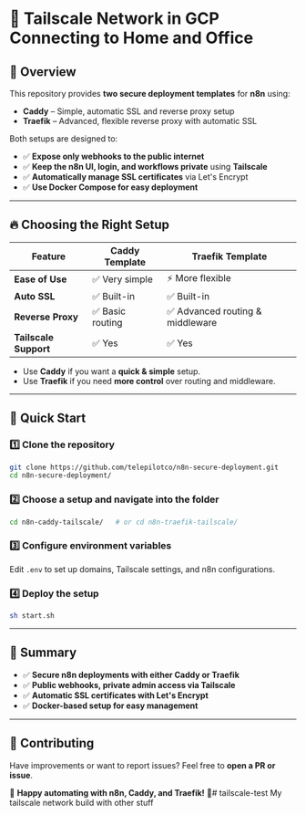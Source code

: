 # 🚀 Tailscale Network in GCP Connecting to Home and Office

## 🌟 Overview  

This repository provides **two secure deployment templates** for **n8n** using:  
- **Caddy** – Simple, automatic SSL and reverse proxy setup  
- **Traefik** – Advanced, flexible reverse proxy with automatic SSL  

Both setups are designed to:  
- ✅ **Expose only webhooks to the public internet**  
- ✅ **Keep the n8n UI, login, and workflows private** using **Tailscale**  
- ✅ **Automatically manage SSL certificates** via Let's Encrypt  
- ✅ **Use Docker Compose for easy deployment**  

---

## 🔥 Choosing the Right Setup  

| Feature           | Caddy Template  | Traefik Template  |
|------------------|----------------|------------------|
| **Ease of Use**  | ✅ Very simple | ⚡ More flexible |
| **Auto SSL**     | ✅ Built-in    | ✅ Built-in |
| **Reverse Proxy** | ✅ Basic routing | ✅ Advanced routing & middleware |
| **Tailscale Support** | ✅ Yes | ✅ Yes |

- Use **Caddy** if you want a **quick & simple** setup.  
- Use **Traefik** if you need **more control** over routing and middleware.  

---

## 🚀 Quick Start  

### 1️⃣ Clone the repository  
```sh
git clone https://github.com/telepilotco/n8n-secure-deployment.git
cd n8n-secure-deployment/
```

### 2️⃣ Choose a setup and navigate into the folder  
```sh
cd n8n-caddy-tailscale/   # or cd n8n-traefik-tailscale/
```

### 3️⃣ Configure environment variables  
Edit `.env` to set up domains, Tailscale settings, and n8n configurations.

### 4️⃣ Deploy the setup  
```sh
sh start.sh
```

---

## 📌 Summary  

- ✅ **Secure n8n deployments with either Caddy or Traefik**  
- ✅ **Public webhooks, private admin access via Tailscale**  
- ✅ **Automatic SSL certificates with Let's Encrypt**  
- ✅ **Docker-based setup for easy management**  

---

## 🤝 Contributing  

Have improvements or want to report issues? Feel free to **open a PR or issue**.  

🔗 **Happy automating with n8n, Caddy, and Traefik!** 🚀# tailscale-test
My tailscale network build with other stuff
